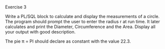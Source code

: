 Exercise 3

Write a PL/SQL block to calculate and display the measurements of a circle. The program should prompt the user to enter the radius r at run time. It later calculates and print the Diameter, Circumference and the Area. Display all your output with good description.

The pie π = PI should declare as constant with the value 22.3.
